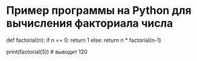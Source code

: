 # Пример программы на Python для вычисления факториала числа

def factorial(n):
    if n == 0:
        return 1
    else:
        return n * factorial(n-1)

print(factorial(5)) # выводит 120

